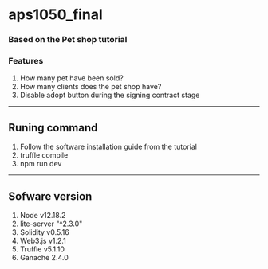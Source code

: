 # aps1050_final

### Based on the Pet shop tutorial

### Features

1. How many pet have been sold?
2. How many clients does the pet shop have?
3. Disable adopt button during the signing contract stage

---

## Runing command
1. Follow the software installation guide from the tutorial
1. truffle compile
2. npm run dev

---

## Sofware version

1. Node v12.18.2
2. lite-server "^2.3.0"
3. Solidity v0.5.16
4. Web3.js v1.2.1
5. Truffle v5.1.10
6. Ganache 2.4.0